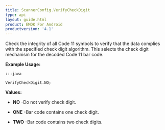 ```yaml
---
title: ScannerConfig.VerifyCheckDigit
type: api
layout: guide.html
product: EMDK For Android
productversion: '4.1'
---
```



Check the integrity of all Code 11 symbols to verify that the data
 complies with the specified check digit algorithm. This selects the check
 digit mechanism for the decoded Code 11 bar code.
 
 

**Example Usage:**
	
	:::java
	
	VerifyCheckDigit.NO;
	


**Values:**

* **NO** -Do not verify check digit.

* **ONE** -Bar code contains one check digit.

* **TWO** -Bar code contains two check digits.









